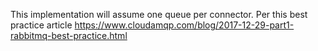 This implementation will assume one queue per connector. Per this best practice article https://www.cloudamqp.com/blog/2017-12-29-part1-rabbitmq-best-practice.html